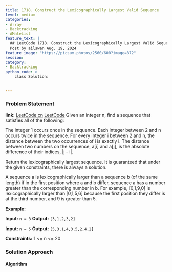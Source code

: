 ```yaml
---
title: 1718. Construct the Lexicographically Largest Valid Sequence
level: medium
categories:
- Array
- Backtracking
- AMateList
feature_text: |
  ## LeetCode 1718. Construct the Lexicographically Largest Valid Sequence
  Post by ailswan Aug. 19, 2024
feature_image: "https://picsum.photos/2560/600?image=872"
session: 
category:
- Backtracking
python_code: >
    class Solution:
   

---
```


### Problem Statement
**link:**
[LeetCode.cn](https://leetcode.cn/problems/construct-the-lexicographically-largest-valid-sequence/)
[LeetCode](https://leetcode.com/problems/construct-the-lexicographically-largest-valid-sequence/)
Given an integer n, find a sequence that satisfies all of the following:

The integer 1 occurs once in the sequence.
Each integer between 2 and n occurs twice in the sequence.
For every integer i between 2 and n, the distance between the two occurrences of i is exactly i.
The distance between two numbers on the sequence, a[i] and a[j], is the absolute difference of their indices, |j - i|.

Return the lexicographically largest sequence. It is guaranteed that under the given constraints, there is always a solution.

A sequence a is lexicographically larger than a sequence b (of the same length) if in the first position where a and b differ, sequence a has a number greater than the corresponding number in b. For example, [0,1,9,0] is lexicographically larger than [0,1,5,6] because the first position they differ is at the third number, and 9 is greater than 5.


**Example:**

**Input:** `n = 3`
**Output:** `[3,1,2,3,2]`

**Input:** `n = 5`
**Output:** `[5,3,1,4,3,5,2,4,2]`


**Constraints:**
1 <= n <= 20

### Solution Approach
 
#### Algorithm
 